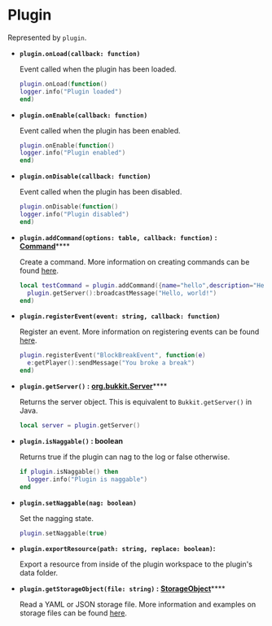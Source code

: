 # Plugin

Represented by `plugin`.

* **`plugin.onLoad(callback: function)`**

  Event called when the plugin has been loaded.

  ```lua
  plugin.onLoad(function()
  logger.info("Plugin loaded")
  end)
  ```

* **`plugin.onEnable(callback: function)`**

  Event called when the plugin has been enabled.

  ```lua
  plugin.onEnable(function()
  logger.info("Plugin enabled")
  end)
  ```

* **`plugin.onDisable(callback: function)`**

  Event called when the plugin has been disabled.

  ```lua
  plugin.onDisable(function()
  logger.info("Plugin disabled")
  end)
  ```

* **`plugin.addCommand(options: table, callback: function)` :** [**Command**](https://github.com/artex-development/docs.lukkit.net/tree/b600fc95db6df12a29cf3c019492ca125cee8319/globals/global-variables/Commands/README.md#command)\*\*\*\*

  Create a command. More information on creating commands can be found [here](../../commands/).

  ```lua
  local testCommand = plugin.addCommand({name="hello",description="Hello world"}, function(cmd)
    plugin.getServer():broadcastMessage("Hello, world!")
  end)
  ```

* **`plugin.registerEvent(event: string, callback: function)`**

  Register an event. More information on registering events can be found [here](https://github.com/artex-development/docs.lukkit.net/tree/b600fc95db6df12a29cf3c019492ca125cee8319/globals/global-variables/Events/README.md).

  ```lua
  plugin.registerEvent("BlockBreakEvent", function(e)
    e:getPlayer():sendMessage("You broke a break")
  end)
  ```

* **`plugin.getServer()` :** [**org.bukkit.Server**](https://hub.spigotmc.org/javadocs/bukkit/org/bukkit/Server.html)\*\*\*\*

  Returns the server object. This is equivalent to `Bukkit.getServer()` in Java.

  ```lua
  local server = plugin.getServer()
  ```

* **`plugin.isNaggable()` : boolean**

  Returns true if the plugin can nag to the log or false otherwise.

  ```lua
  if plugin.isNaggable() then
    logger.info("Plugin is naggable")
  end
  ```

* **`plugin.setNaggable(nag: boolean)`**

  Set the nagging state.

  ```lua
  plugin.setNaggable(true)
  ```

* **`plugin.exportResource(path: string, replace: boolean)`:**

  Export a resource from inside of the plugin workspace to the plugin's data folder.

* **`plugin.getStorageObject(file: string)` :** [**StorageObject**](https://github.com/artex-development/docs.lukkit.net/tree/b600fc95db6df12a29cf3c019492ca125cee8319/globals/global-variables/Storage/README.md#storageobject)\*\*\*\*

  Read a YAML or JSON storage file. More information and examples on storage files can be found [here](https://github.com/artex-development/docs.lukkit.net/tree/b600fc95db6df12a29cf3c019492ca125cee8319/globals/global-variables/Storage/README.md).

